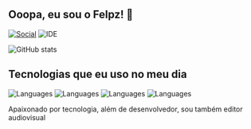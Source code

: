 ## Ooopa, eu sou o Felpz! 👋

[![Social](https://img.shields.io/badge/Instagram-E4405F?style=for-the-badge&logo=instagram&logoColor=white)](https://www.instagram.com/felpsgonc/)
![IDE](https://img.shields.io/badge/VSCode-0078D4?style=for-the-badge&logo=visual%20studio%20code&logoColor=white)

![GitHub stats](https://github-readme-stats.vercel.app/api?username=DevFelpz-py&show_icons=true&bg_color=000000&title_color=FF0000FF&text_color=FFFFFF&icon_color=FF0000FF)

## Tecnologias que eu uso no meu dia
![Languages](https://img.shields.io/badge/Python-FFD43B?style=for-the-badge&logo=python&logoColor=blue)
![Languages](https://img.shields.io/badge/HTML5-E34F26?style=for-the-badge&logo=html5&logoColor=white)
![Languages](https://img.shields.io/badge/CSS3-1572B6?style=for-the-badge&logo=css3&logoColor=white)
![Languages](https://img.shields.io/badge/JavaScript-323330?style=for-the-badge&logo=javascript&logoColor=F7DF1E)

Apaixonado por tecnologia, além de desenvolvedor, sou também editor audiovisual
